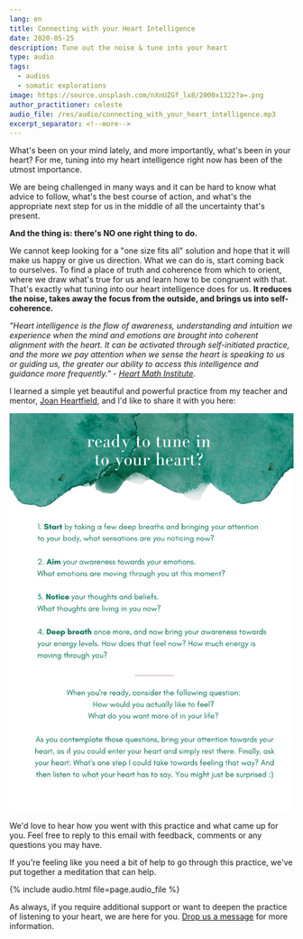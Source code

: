 ```yaml
---
lang: en
title: Connecting with your Heart Intelligence
date: 2020-05-25
description: Tune out the noise & tune into your heart
type: audio
tags:
  - audios
  - somatic explorations
image: https://source.unsplash.com/nXnUZGf_lx8/2000x1322?a=.png
author_practitioner: celeste
audio_file: /res/audio/connecting_with_your_heart_intelligence.mp3
excerpt_separator: <!--more-->
---
```


What's been on your mind lately, and more importantly, what's been in your heart?<!--more--> For me, tuning into my
heart intelligence right now has been of the utmost importance. 

We are being challenged in many ways and it can be hard to know what advice to follow, what's the best course of action,
and what's the appropriate next step for us in the middle of all the uncertainty that's present. 

**And the thing is: there's NO one right thing to do.**

We cannot keep looking for a "one size fits all" solution and hope that it will make us happy or give us direction. What
we can do is, start coming back to ourselves. To find a place of truth and coherence from which to orient, where we draw
what's true for us and learn how to be congruent with that. That's exactly what tuning into our heart intelligence does
for us. **It reduces the noise, takes away the focus from the outside, and brings us into self-coherence.**

*"Heart intelligence is the flow of awareness, understanding and intuition we experience when the mind and emotions are
brought into coherent alignment with the heart. It can be activated through self-initiated practice, and the more we pay
attention when we sense the heart is speaking to us or guiding us, the greater our ability to access this intelligence
and guidance more frequently."*
 *- [Heart Math Institute](https://www.heartmath.org/articles-of-the-heart/the-math-of-heartmath/heart-intelligence/).*

I learned a simple yet beautiful and powerful practice from my teacher and mentor, [Joan Heartfield](https://talkinghearts.com/about-us/),
and I'd like to share it with you here:

![heart](/res/img/heart.png) 



We'd love to hear how you went with this practice and what came up for you. Feel free to reply to this email with
feedback, comments or any questions you may have.

If you're feeling like you need a bit of help to go through this practice, we've put together a meditation that can help. 

{% include audio.html  file=page.audio_file %}

As always, if you require additional support or want to deepen the practice of listening to your heart, we are here for
you. [Drop us a message](/contact/) for more information.
